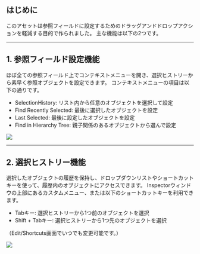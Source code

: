## はじめに

このアセットは参照フィールドに設定するためのドラッグアンドドロップアクションを軽減する目的で作られました。
主な機能は以下の2つです。

---
## 1. 参照フィールド設定機能
ほぼ全ての参照フィールド上でコンテキストメニューを開き、選択ヒストリーから素早く参照オブジェクトを設定できます。
コンテキストメニューの項目は以下の通りです。
- SelectionHistory: リスト内から任意のオブジェクトを選択して設定
- Find Recently Selected: 最後に選択したオブジェクトを設定
- Last Selected: 最後に設定したオブジェクトを設定
- Find in Hierarchy Tree: 親子関係のあるオブジェクトから選んで設定

![](https://emptybraces.github.io/reference-selector/images/intro1.jpg)

---
## 2. 選択ヒストリー機能
選択したオブジェクトの履歴を保持し、ドロップダウンリストやショートカットキーを使って、履歴内のオブジェクトにアクセスできます。
Inspectorウィンドウの上部にあるカスタムメニュー、または以下のショートカットキーを利用できます。

- Tabキー: 選択ヒストリーから1つ前のオブジェクトを選択
- Shift + Tabキー: 選択ヒストリーから1つ先のオブジェクトを選択

（Edit/Shortcuts画面でいつでも変更可能です。）

![](https://emptybraces.github.io/reference-selector/images/intro2.jpg)

